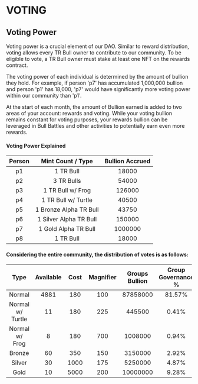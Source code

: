 # VOTING

## Voting Power

Voting power is a crucial element of our DAO. Similar to reward distribution, voting allows every TR Bull owner to contribute to our community. To be eligible to vote, a TR Bull owner must stake at least one NFT on the rewards contract.

The voting power of each individual is determined by the amount of bullion they hold. For example, if person 'p7' has accumulated 1,000,000 bullion and person 'p1' has 18,000, 'p7' would have significantly more voting power within our community than 'p1'.

At the start of each month, the amount of Bullion earned is added to two areas of your account: rewards and voting. While your voting bullion remains constant for voting purposes, your rewards bullion can be leveraged in Bull Battles and other activities to potentially earn even more rewards.

#### Voting Power Explained

| Person |    Mint Count / Type   | Bullion Accrued |
| :----: | :--------------------: | :-------------: |
|   p1   |        1 TR Bull       |      18000      |
|   p2   |       3 TR Bulls       |      54000      |
|   p3   |    1 TR Bull w/ Frog   |      126000     |
|   p4   |   1 TR Bull w/ Turtle  |      40500      |
|   p5   | 1 Bronze Alpha TR Bull |      43750      |
|   p6   | 1 Silver Alpha TR Bull |      150000     |
|   p7   |  1 Gold Alpha TR Bull  |     1000000     |
|   p8   |        1 TR Bull       |      18000      |



#### Considering the entire community, the distribution of votes is as follows:

|       Type       | Available | Cost | Magnifier | Groups Bullion | Group Governance % | Governance % per NFT |
| :--------------: | :-------: | :--: | :-------: | :------------: | :----------------: | :------------------: |
|      Normal      |    4881   |  180 |    100    |    87858000    |       81.57%       |        0.0167%       |
| Normal w/ Turtle |     11    |  180 |    225    |     445500     |        0.41%       |        0.0376%       |
|  Normal w/ Frog  |     8     |  180 |    700    |     1008000    |        0.94%       |        0.1170%       |
|      Bronze      |     60    |  350 |    150    |     3150000    |        2.92%       |        0.0487%       |
|      Silver      |     30    | 1000 |    175    |     5250000    |        4.87%       |        0.1625%       |
|       Gold       |     10    | 5000 |    200    |    10000000    |        9.28%       |        0.9284%       |

